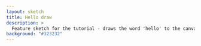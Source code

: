 ```yaml
---
layout: sketch
title: Hello draw
description: >
  Feature sketch for the tutorial - draws the word 'hello' to the canvas.
background: "#323232"
---
```

